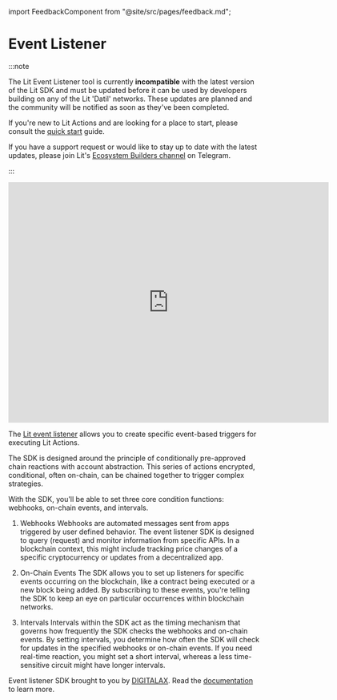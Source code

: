 import FeedbackComponent from "@site/src/pages/feedback.md";

# Event Listener

:::note

The Lit Event Listener tool is currently **incompatible** with the latest version of the Lit SDK and must be updated before it can be used by developers building on any of the Lit 'Datil' networks. These updates are planned and the community will be notified as soon as they've been completed. 

If you're new to Lit Actions and are looking for a place to start, please consult the [quick start](https://developer.litprotocol.com/sdk/serverless-signing/quick-start) guide.

If you have a support request or would like to stay up to date with the latest updates, please join Lit's [Ecosystem Builders channel](https://t.me/+aa73FAF9Vp82ZjJh) on Telegram.

:::

 <iframe width="640" 
         height="480" 
         src="https://www.youtube.com/embed/gcT8Bp5oepo" 
         title="Event Listener with Lit Protocol - Automate Web3 Signing" 
         frameborder="0" 
         allow="accelerometer; autoplay; clipboard-write; encrypted-media; gyroscope; picture-in-picture" 
         allowfullscreen>
 </iframe>

The [Lit event listener](https://github.com/LIT-Protocol/LitListenerSDK) allows you to create specific event-based triggers for executing Lit Actions.

The SDK is designed around the principle of conditionally pre-approved chain reactions with account abstraction. This series of actions encrypted, conditional, often on-chain, can be chained together to trigger complex strategies.

With the SDK, you'll be able to set three core condition functions: webhooks, on-chain events, and intervals.

1. Webhooks
Webhooks are automated messages sent from apps triggered by user defined behavior. The event listener SDK is designed to query (request) and monitor information from specific APIs. In a blockchain context, this might include tracking price changes of a specific cryptocurrency or updates from a decentralized app.

2. On-Chain Events
The SDK allows you to set up listeners for specific events occurring on the blockchain, like a contract being executed or a new block being added. By subscribing to these events, you're telling the SDK to keep an eye on particular occurrences within blockchain networks.

3. Intervals
Intervals within the SDK act as the timing mechanism that governs how frequently the SDK checks the webhooks and on-chain events. By setting intervals, you determine how often the SDK will check for updates in the specified webhooks or on-chain events. If you need real-time reaction, you might set a short interval, whereas a less time-sensitive circuit might have longer intervals.


Event listener SDK brought to you by [DIGITALAX](https://github.com/DIGITALAX). Read the [documentation](https://docs.irrevocable.dev/) to learn more.

<FeedbackComponent/>
